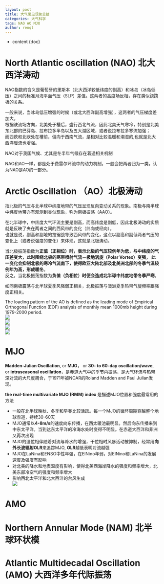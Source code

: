 ```yaml
---
layout: post
title: 大气常见现象总结
categories: 大气科学
tags: NAO AO MJO
author: renql
---
```


* content
{:toc}

# North Atlantic oscillation (NAO) 北大西洋涛动
NAO指数的含义是葡萄牙的里斯本（北大西洋较低纬度的副高）和冰岛（冰岛低压）之间的标准月海平面气压（SLP）差值。这两者的高度场反相，存在类似跷跷板的关系。   

一般来说，当冰岛低压增强的时候（或北大西洋副高增强），这两者的气压梯度差加大。   
根据驶流场方向，北美处于槽后，盛行西北气流，因此北美天气寒冷，特别是北美东北部的巴芬岛、拉布拉多半岛以及五大湖区域，或者说拉布拉多寒流加强；    
而西欧和北欧处在槽前，偏向于西南气流，是相对比较温暖和潮湿的,也就是北大西洋暖流也增强。

NAO对于我国气候、尤其是冬半年气候存在着遥相关机制

NAO和AO一样，都是处于费雷尔环流中的动力机制，一般会把两者归为一类，认为NAO是AO的一部分。




# Arctic Oscillation （AO）北极涛动
指北极的气压与北半球中纬度地带的气压呈现反向变动关系的现象。南极与南半球中纬度地带亦有观测到类似现象，称为南极振荡（AAO）。

在北半球中，中纬度大气环流主要是副高，而高纬度是副低，因此北极涛动的实质就是反映了夹在两者之间的西风带的变化（纬向或经向）。   
也就是说，副高和副地的拉锯战导致西风带的变化，这点以副高和副低两者气压的变化上（或者说强度的变化）来体现，这就是北极涛动。

当北极振荡指数为**正值（正相位）**时，表示北极的气压较例年为低，与中纬度的气压差变大，此时围绕北极的寒带喷射气流－极地涡旋（Polar Vortex）变强，
此一变化会抑制北极的寒冷气流南下，使得欧亚大陆北部及北美洲北部的冬季气温较例年为高，形成**暖冬**。  
反之，当北极振荡指数为**负值（负相位）**时便会造成北半球中纬度地带**冬季严寒**。

如同南极震荡与北半球夏季风强弱正相关，北极振荡与澳洲夏季热带气旋频率跟强度正相关。

The loading pattern of the AO is defined as the leading mode of Empirical Orthogonal Function (EOF) analysis of monthly mean 1000mb height during 1979-2000 period.  
![](http://www.cpc.ncep.noaa.gov/products/precip/CWlink/daily_ao_index/new.ao.loading.gif)  
![](http://arcturan.com/wp-content/uploads/2014/10/articoscillation.png)  
![](https://www.daculaweather.com/images/ao_neg.png)  
![](https://www.daculaweather.com/images/ao_pos.png)  

# MJO
**Madden-Julian Oscillation**, or **MJO**， or **30- to 60-day oscillation/wave**, or **intraseasonal oscillation**，是赤道大气中的季节内振荡，是大气环流与热带深对流的大尺度耦合，于1971年被NCAR的Roland Madden and Paul Julian发现。  

**the real-time multivariate MJO (RMM) index** 是描述MJO位置和强度最常用的方法

- 一般在北半球晚秋、冬季和早春比较活跃。每一个MJO的循环周期穿越整个地球赤道，持续30-60天   
- MJO通常以**4-8m/s**的速度向东传播，在西太暖池最明显，然后向东传播来到中东太平洋，当到达东太平洋的冷海水处时变得不明显。在赤道大西洋和非洲又再次出现  
- MJO的湿位相伴随着对流与降水的增强，干位相时风暴活动被抑制，经常用**向外长波辐射OLR**来追踪MJO, **OLR**越低表明对流越强  
- MJO在LaNina和ENSO中性年强，在EINino年弱，对EINino和LaNina的发展速度及强度有影响  
- 对北美的降水和地表温度有影响，使得北美西海岸降水的强度和频率增大，北美东部冷空气的强度和频率增大  
- 影响西北太平洋和北大西洋的台风生成  
![](https://www.climate.gov/sites/default/files/styles/inline_all/public/MJOfig1.png?itok=v0KBslE6)

# AMO

# Northern Annular Mode (NAM) 北半球环状模

# Atlantic Multidecadal Oscillation (AMO) 大西洋多年代际振荡

